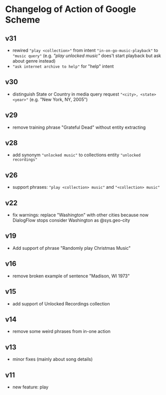 # Changelog of Action of Google Scheme

## v31

- rewired `"play <collection>"` from intent `"in-on-go-music-playback"` to `"music query"` (e.g. _"play unlocked music"_ does't start playback but ask about genre instead)
- `"ask internet archive to help"` for "help" intent

## v30

- distinguish State or Country in media query request `"<city>, <state> <year>"` (e.g. "New York, NY, 2005")

## v29

- remove training phrase "Grateful Dead" without entity extracting

## v28

- add synonym `"unlocked music"` to collections entity `"unlocked recordings"`

## v26

- support phrases: `"play <collection> music"` and `"<collection> music"`

## v22

- fix warnings: replace "Washington" with other cities because now DialogFlow
 stops consider Washington as @sys.geo-city

## v19

- Add support of phrase "Randomly play Christmas Music"

## v16

- remove broken example of sentence "Madison, WI 1973"

## v15

- add support of Unlocked Recordings collection

## v14

- remove some weird phrases from in-one action

## v13

- minor fixes (mainly about song details)

## v11

- new feature: play <year>
